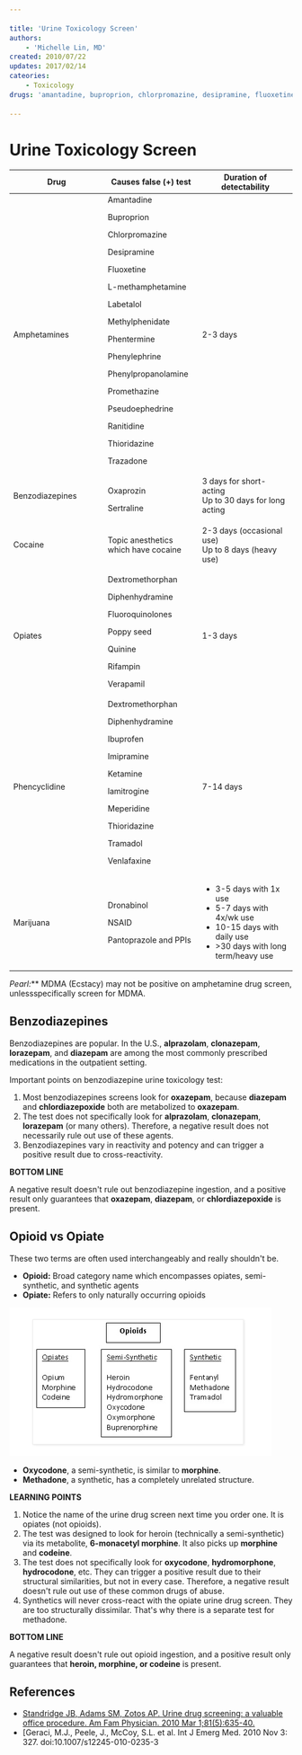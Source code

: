 ```yaml
---

title: 'Urine Toxicology Screen'
authors:
    - 'Michelle Lin, MD'
created: 2010/07/22
updates: 2017/02/14
cateories:
    - Toxicology
drugs: 'amantadine, buproprion, chlorpromazine, desipramine, fluoxetine, labetalol, Methylphenidate, Phentermine, Phenylephrine, Phenylpropanolamine, Promethazine, Pseudoephedrine, Ranitidine, Thioridazine, trazodone, oxaprozin, sertraline, Dextromethorphan, Diphenhydramine, Quinine, Rifampin, Verapamil, Ibuprofen, Imipramine, Ketamine, Meperidine, Venlafaxine, Dronabinol, Pantoprazole, oxazepam, diazepam, chlordiazepoxide, alprazolam, clonazepam, lorazepam, morphine, codeine, hydrocodone, hydromorphone, oxycodone, oxymorphone, buprenorphine, fentanyl, methadone, tramadol,'

---
```




# Urine Toxicology Screen

<table>
<colgroup>
<col width="33%" />
<col width="33%" />
<col width="33%" />
</colgroup>
<thead>
<tr class="header">
<th><strong>Drug</strong></th>
<th><strong>Causes false (+) test</strong></th>
<th><strong>Duration of detectability</strong></th>
</tr>
</thead>
<tbody>
<tr class="odd">
<td>Amphetamines</td>
<td>Amantadine<br />

<p>Buproprion</p>
<p>Chlorpromazine</p>
<p>Desipramine</p>
<p>Fluoxetine</p>
<span class="aglmd-moreinfo ui-moreinfo" data-iid="53aa247bd35d3ae92e001a24">L-methamphetamine</span><br />

<p>Labetalol</p>
<span class="aglmd-moreinfo ui-moreinfo" data-iid="53aa247bd35d3ae92e001a25">Methylphenidate</span><br />

<p>Phentermine</p>
<p>Phenylephrine</p>
<p>Phenylpropanolamine</p>
<p>Promethazine</p>
<p>Pseudoephedrine</p>
<p>Ranitidine</p>
<p>Thioridazine</p>
<p>Trazadone</p></td>
<td>2-3 days</td>
</tr>
<tr class="even">
<td>Benzodiazepines</td>
<td><p>Oxaprozin</p>
<span class="aglmd-moreinfo ui-moreinfo" data-iid="53aa247bd35d3ae92e001a26">Sertraline</span></td>
<td><span class="aglmd-moreinfo ui-moreinfo" data-iid="53aa247bd35d3ae92e001a27">3 days for short-acting</span><br />
<span class="aglmd-moreinfo ui-moreinfo" data-iid="53aa247bd35d3ae92e001a28">Up to 30 days for long acting</span><br />
</td>
</tr>
<tr class="odd">
<td>Cocaine</td>
<td>Topic anesthetics which have cocaine</td>
<td><p>2-3 days (occasional use)<br />
Up to 8 days (heavy use)</p></td>
</tr>
<tr class="even">
<td>Opiates</td>
<td>Dextromethorphan<br />

<p>Diphenhydramine</p>
<p>Fluoroquinolones</p>
<p>Poppy seed</p>
<p>Quinine</p>
<p>Rifampin</p>
<p>Verapamil</p></td>
<td>1-3 days</td>
</tr>
<tr class="odd">
<td>Phencyclidine</td>
<td>Dextromethorphan<br />

<p>Diphenhydramine</p>
<p>Ibuprofen</p>
<p>Imipramine</p>
<p>Ketamine</p>
<p>lamitrogine</p> 
<p>Meperidine</p>
<p>Thioridazine</p>
<p>Tramadol</p>
<p>Venlafaxine</p></td>
<td>7-14 days</td>
</tr>
<tr class="even">
<td><span class="aglmd-moreinfo ui-moreinfo" data-iid="53aa247bd35d3ae92e001a29">Marijuana</span></td>
<td>Dronabinol<br />

<p>NSAID</p>
Pantoprazole and PPIs</td>
<td><ul>
<li>3-5 days with 1x use<br />
</li>
<li>5-7 days with 4x/wk use<br />
</li>
<li>10-15 days with daily use<br />
</li>
<li>&gt;30 days with long term/heavy use<br />
</li>
</ul></td>
</tr>
</tbody>
</table>

**Pearl*:*** MDMA (Ecstacy) may not be positive on amphetamine drug screen, unlessspecifically screen for MDMA. 

## Benzodiazepines

Benzodiazepines are popular. In the U.S., **alprazolam**, **clonazepam**, **lorazepam**, and **diazepam** are among the most commonly prescribed medications in the outpatient setting.

Important points on benzodiazepine urine toxicology test:

1.  Most benzodiazepines screens look for **oxazepam**, because **diazepam** and **chlordiazepoxide** both are metabolized to **oxazepam**.
2.  The test does not specifically look for **alprazolam**, **clonazepam**, **lorazepam** (or many others). Therefore, a negative result does not necessarily rule out use of these agents.
3.  Benzodiazepines vary in reactivity and potency and can trigger a positive result due to cross-reactivity.

**BOTTOM LINE**

A negative result doesn't rule out benzodiazepine ingestion, and a positive result only guarantees that **oxazepam**, **diazepam**, or **chlordiazepoxide** is present.

## Opioid vs Opiate

These two terms are often used interchangeably and really shouldn't be.

-   **Opioid:** Broad category name which encompasses opiates, semi-synthetic, and synthetic agents
-   **Opiate:** Refers to only naturally occurring opioids

![](image-1.png)
-   **Oxycodone**, a semi-synthetic, is similar to **morphine**.
-   **Methadone**, a synthetic, has a completely unrelated structure.

**LEARNING POINTS**
1.  Notice the name of the urine drug screen next time you order one. It is opiates (not opioids).
2.  The test was designed to look for heroin (technically a semi-synthetic) via its metabolite, **6-monacetyl morphine**. It also picks up **morphine** and **codeine**.
3.  The test does not specifically look for **oxycodone**, **hydromorphone**, **hydrocodone**, etc. They can trigger a positive result due to their structural similarities, but not in every case. Therefore, a negative result doesn't rule out use of these common drugs of abuse.
4.  Synthetics will never cross-react with the opiate urine drug screen. They are too structurally dissimilar. That's why there is a separate test for methadone.

**BOTTOM LINE**

A negative result doesn't rule out opioid ingestion, and a positive result only guarantees that **heroin, morphine, or codeine** is present.

## References

-   [Standridge JB, Adams SM, Zotos AP. Urine drug screening: a valuable office procedure. Am Fam Physician. 2010 Mar 1;81(5):635-40.](http://www.ncbi.nlm.nih.gov/pubmed/20187600)
-   [Geraci, M.J., Peele, J., McCoy, S.L. et al. Int J Emerg Med. 2010 Nov 3: 327. doi:10.1007/s12245-010-0235-3
